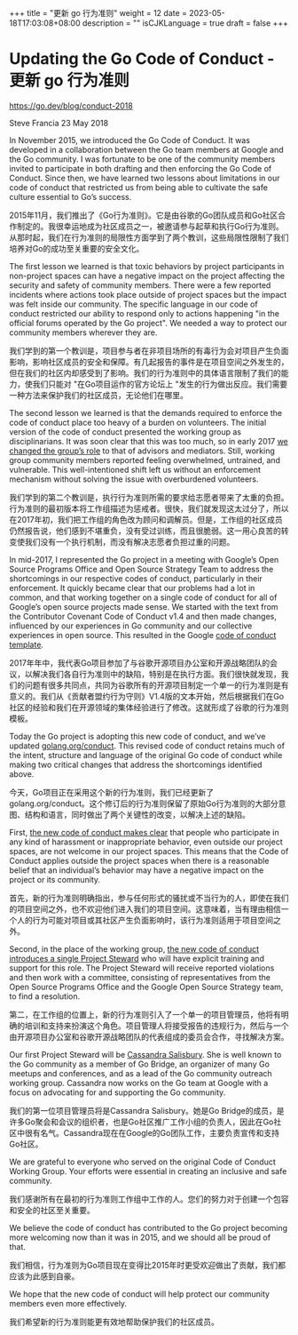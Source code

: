 +++
title = "更新 go 行为准则"
weight = 12
date = 2023-05-18T17:03:08+08:00
description = ""
isCJKLanguage = true
draft = false
+++

# Updating the Go Code of Conduct - 更新 go 行为准则

https://go.dev/blog/conduct-2018

Steve Francia
23 May 2018

In November 2015, we introduced the Go Code of Conduct. It was developed in a collaboration between the Go team members at Google and the Go community. I was fortunate to be one of the community members invited to participate in both drafting and then enforcing the Go Code of Conduct. Since then, we have learned two lessons about limitations in our code of conduct that restricted us from being able to cultivate the safe culture essential to Go’s success.

2015年11月，我们推出了《Go行为准则》。它是由谷歌的Go团队成员和Go社区合作制定的。我很幸运地成为社区成员之一，被邀请参与起草和执行Go行为准则。从那时起，我们在行为准则的局限性方面学到了两个教训，这些局限性限制了我们培养对Go的成功至关重要的安全文化。

The first lesson we learned is that toxic behaviors by project participants in non-project spaces can have a negative impact on the project affecting the security and safety of community members. There were a few reported incidents where actions took place outside of project spaces but the impact was felt inside our community. The specific language in our code of conduct restricted our ability to respond only to actions happening "in the official forums operated by the Go project". We needed a way to protect our community members wherever they are.

我们学到的第一个教训是，项目参与者在非项目场所的有毒行为会对项目产生负面影响，影响社区成员的安全和保障。有几起报告的事件是在项目空间之外发生的，但在我们的社区内却感受到了影响。我们的行为准则中的具体语言限制了我们的能力，使我们只能对 "在Go项目运作的官方论坛上 "发生的行为做出反应。我们需要一种方法来保护我们的社区成员，无论他们在哪里。

The second lesson we learned is that the demands required to enforce the code of conduct place too heavy of a burden on volunteers. The initial version of the code of conduct presented the working group as disciplinarians. It was soon clear that this was too much, so in early 2017 [we changed the group’s role](https://go.dev/cl/37014) to that of advisors and mediators. Still, working group community members reported feeling overwhelmed, untrained, and vulnerable. This well-intentioned shift left us without an enforcement mechanism without solving the issue with overburdened volunteers.

我们学到的第二个教训是，执行行为准则所需的要求给志愿者带来了太重的负担。行为准则的最初版本将工作组描述为惩戒者。很快，我们就发现这太过分了，所以在2017年初，我们把工作组的角色改为顾问和调解员。但是，工作组的社区成员仍然报告说，他们感到不堪重负，没有受过训练，而且很脆弱。这一用心良苦的转变使我们没有一个执行机制，而没有解决志愿者负担过重的问题。

In mid-2017, I represented the Go project in a meeting with Google’s Open Source Programs Office and Open Source Strategy Team to address the shortcomings in our respective codes of conduct, particularly in their enforcement. It quickly became clear that our problems had a lot in common, and that working together on a single code of conduct for all of Google’s open source projects made sense. We started with the text from the Contributor Covenant Code of Conduct v1.4 and then made changes, influenced by our experiences in Go community and our collective experiences in open source. This resulted in the Google [code of conduct template](https://opensource.google.com/docs/releasing/template/CODE_OF_CONDUCT/).

2017年年中，我代表Go项目参加了与谷歌开源项目办公室和开源战略团队的会议，以解决我们各自行为准则中的缺陷，特别是在执行方面。我们很快就发现，我们的问题有很多共同点，共同为谷歌所有的开源项目制定一个单一的行为准则是有意义的。我们从《贡献者盟约行为守则》V1.4版的文本开始，然后根据我们在Go社区的经验和我们在开源领域的集体经验进行了修改。这就形成了谷歌的行为准则模板。

Today the Go project is adopting this new code of conduct, and we’ve updated [golang.org/conduct](https://go.dev/conduct). This revised code of conduct retains much of the intent, structure and language of the original Go code of conduct while making two critical changes that address the shortcomings identified above.

今天，Go项目正在采用这个新的行为准则，我们已经更新了golang.org/conduct。这个修订后的行为准则保留了原始Go行为准则的大部分意图、结构和语言，同时做出了两个关键性的改变，以解决上述的缺陷。

First, [the new code of conduct makes clear](https://go.dev/conduct/#scope) that people who participate in any kind of harassment or inappropriate behavior, even outside our project spaces, are not welcome in our project spaces. This means that the Code of Conduct applies outside the project spaces when there is a reasonable belief that an individual’s behavior may have a negative impact on the project or its community.

首先，新的行为准则明确指出，参与任何形式的骚扰或不当行为的人，即使在我们的项目空间之外，也不欢迎他们进入我们的项目空间。这意味着，当有理由相信一个人的行为可能对项目或其社区产生负面影响时，该行为准则适用于项目空间之外。

Second, in the place of the working group, [the new code of conduct introduces a single Project Steward](https://go.dev/conduct/#reporting) who will have explicit training and support for this role. The Project Steward will receive reported violations and then work with a committee, consisting of representatives from the Open Source Programs Office and the Google Open Source Strategy team, to find a resolution.

第二，在工作组的位置上，新的行为准则引入了一个单一的项目管理员，他将有明确的培训和支持来扮演这个角色。项目管理人将接受报告的违规行为，然后与一个由开源项目办公室和谷歌开源战略团队的代表组成的委员会合作，寻找解决方案。

Our first Project Steward will be [Cassandra Salisbury](https://twitter.com/cassandraoid). She is well known to the Go community as a member of Go Bridge, an organizer of many Go meetups and conferences, and as a lead of the Go community outreach working group. Cassandra now works on the Go team at Google with a focus on advocating for and supporting the Go community.

我们的第一位项目管理员将是Cassandra Salisbury。她是Go Bridge的成员，是许多Go聚会和会议的组织者，也是Go社区推广工作小组的负责人，因此在Go社区中很有名气。Cassandra现在在Google的Go团队工作，主要负责宣传和支持Go社区。

We are grateful to everyone who served on the original Code of Conduct Working Group. Your efforts were essential in creating an inclusive and safe community.

我们感谢所有在最初的行为准则工作组中工作的人。您们的努力对于创建一个包容和安全的社区至关重要。

We believe the code of conduct has contributed to the Go project becoming more welcoming now than it was in 2015, and we should all be proud of that.

我们相信，行为准则为Go项目现在变得比2015年时更受欢迎做出了贡献，我们都应该为此感到自豪。

We hope that the new code of conduct will help protect our community members even more effectively.

我们希望新的行为准则能更有效地帮助保护我们的社区成员。
